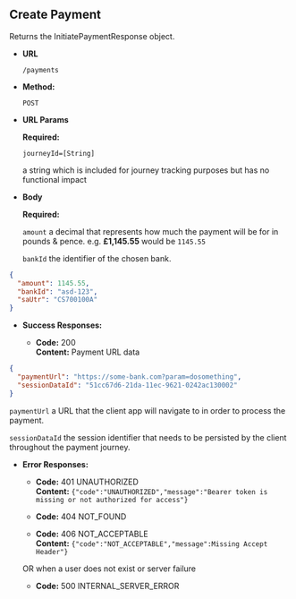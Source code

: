 Create Payment
----
Returns the InitiatePaymentResponse object.

* **URL**

  `/payments`

* **Method:**

  `POST`

* **URL Params**

  **Required:**

  `journeyId=[String]`

  a string which is included for journey tracking purposes but has no functional impact

* **Body**

  **Required:**

  `amount`
  a decimal that represents how much the payment will be for in pounds & pence. e.g. **£1,145.55** would be `1145.55`

  `bankId`
  the identifier of the chosen bank.

```json
{
  "amount": 1145.55, 
  "bankId": "asd-123",
  "saUtr": "CS700100A"
}
```

* **Success Responses:**

    * **Code:** 200 <br />
      **Content:** Payment URL data

```json
{
  "paymentUrl": "https://some-bank.com?param=dosomething",
  "sessionDataId": "51cc67d6-21da-11ec-9621-0242ac130002"
}
```

`paymentUrl`
a URL that the client app will navigate to in order to process the payment.

`sessionDataId`
the session identifier that needs to be persisted by the client throughout the payment journey.

* **Error Responses:**

    * **Code:** 401 UNAUTHORIZED <br/>
      **Content:** `{"code":"UNAUTHORIZED","message":"Bearer token is missing or not authorized for access"}`

    * **Code:** 404 NOT_FOUND <br/>

    * **Code:** 406 NOT_ACCEPTABLE <br/>
      **Content:** `{"code":"NOT_ACCEPTABLE","message":Missing Accept Header"}`

  OR when a user does not exist or server failure

    * **Code:** 500 INTERNAL_SERVER_ERROR <br/>




